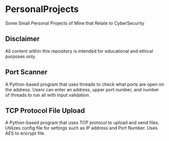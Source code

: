# PersonalProjects
Some Small Personal Projects of Mine that Relate to CyberSecurity

## Disclaimer

All content within this repository is intended for educational and ethical purposes only.

## Port Scanner 

A Python-based program that uses threads to check what ports are open on the address. Users can enter an address, upper port number, and number of threads to run all with input validation.

## TCP Protocol File Upload
A Python-based program that uses TCP protocol to upload and send files. Utilizes config file for settings such as IP address and Port Number. Uses AES to encrypt file.
